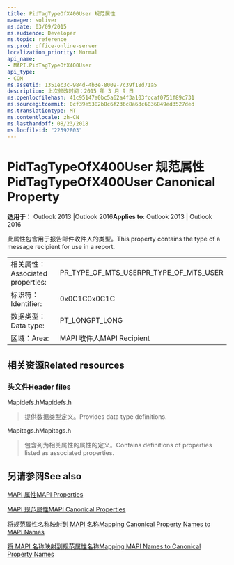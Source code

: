 ```yaml
---
title: PidTagTypeOfX400User 规范属性
manager: soliver
ms.date: 03/09/2015
ms.audience: Developer
ms.topic: reference
ms.prod: office-online-server
localization_priority: Normal
api_name:
- MAPI.PidTagTypeOfX400User
api_type:
- COM
ms.assetid: 1351ec3c-984d-4b3e-8009-7c39f18d71a5
description: 上次修改时间：2015 年 3 月 9 日
ms.openlocfilehash: 41c95147a0bc5a62a4f3a103fccaf0751f89c731
ms.sourcegitcommit: 0cf39e5382b8c6f236c8a63c6036849ed3527ded
ms.translationtype: MT
ms.contentlocale: zh-CN
ms.lasthandoff: 08/23/2018
ms.locfileid: "22592803"
---
```

# <a name="pidtagtypeofx400user-canonical-property"></a><span data-ttu-id="addf5-103">PidTagTypeOfX400User 规范属性</span><span class="sxs-lookup"><span data-stu-id="addf5-103">PidTagTypeOfX400User Canonical Property</span></span>

  
  
<span data-ttu-id="addf5-104">**适用于**： Outlook 2013 |Outlook 2016</span><span class="sxs-lookup"><span data-stu-id="addf5-104">**Applies to**: Outlook 2013 | Outlook 2016</span></span> 
  
<span data-ttu-id="addf5-105">此属性包含用于报告邮件收件人的类型。</span><span class="sxs-lookup"><span data-stu-id="addf5-105">This property contains the type of a message recipient for use in a report.</span></span>
  
|||
|:-----|:-----|
|<span data-ttu-id="addf5-106">相关属性：</span><span class="sxs-lookup"><span data-stu-id="addf5-106">Associated properties:</span></span>  <br/> |<span data-ttu-id="addf5-107">PR_TYPE_OF_MTS_USER</span><span class="sxs-lookup"><span data-stu-id="addf5-107">PR_TYPE_OF_MTS_USER</span></span>  <br/> |
|<span data-ttu-id="addf5-108">标识符：</span><span class="sxs-lookup"><span data-stu-id="addf5-108">Identifier:</span></span>  <br/> |<span data-ttu-id="addf5-109">0x0C1C</span><span class="sxs-lookup"><span data-stu-id="addf5-109">0x0C1C</span></span>  <br/> |
|<span data-ttu-id="addf5-110">数据类型：</span><span class="sxs-lookup"><span data-stu-id="addf5-110">Data type:</span></span>  <br/> |<span data-ttu-id="addf5-111">PT_LONG</span><span class="sxs-lookup"><span data-stu-id="addf5-111">PT_LONG</span></span>  <br/> |
|<span data-ttu-id="addf5-112">区域：</span><span class="sxs-lookup"><span data-stu-id="addf5-112">Area:</span></span>  <br/> |<span data-ttu-id="addf5-113">MAPI 收件人</span><span class="sxs-lookup"><span data-stu-id="addf5-113">MAPI Recipient</span></span>  <br/> |
   
## <a name="related-resources"></a><span data-ttu-id="addf5-114">相关资源</span><span class="sxs-lookup"><span data-stu-id="addf5-114">Related resources</span></span>

### <a name="header-files"></a><span data-ttu-id="addf5-115">头文件</span><span class="sxs-lookup"><span data-stu-id="addf5-115">Header files</span></span>

<span data-ttu-id="addf5-116">Mapidefs.h</span><span class="sxs-lookup"><span data-stu-id="addf5-116">Mapidefs.h</span></span>
  
> <span data-ttu-id="addf5-117">提供数据类型定义。</span><span class="sxs-lookup"><span data-stu-id="addf5-117">Provides data type definitions.</span></span>
    
<span data-ttu-id="addf5-118">Mapitags.h</span><span class="sxs-lookup"><span data-stu-id="addf5-118">Mapitags.h</span></span>
  
> <span data-ttu-id="addf5-119">包含列为相关属性的属性的定义。</span><span class="sxs-lookup"><span data-stu-id="addf5-119">Contains definitions of properties listed as associated properties.</span></span>
    
## <a name="see-also"></a><span data-ttu-id="addf5-120">另请参阅</span><span class="sxs-lookup"><span data-stu-id="addf5-120">See also</span></span>



[<span data-ttu-id="addf5-121">MAPI 属性</span><span class="sxs-lookup"><span data-stu-id="addf5-121">MAPI Properties</span></span>](mapi-properties.md)
  
[<span data-ttu-id="addf5-122">MAPI 规范属性</span><span class="sxs-lookup"><span data-stu-id="addf5-122">MAPI Canonical Properties</span></span>](mapi-canonical-properties.md)
  
[<span data-ttu-id="addf5-123">将规范属性名称映射到 MAPI 名称</span><span class="sxs-lookup"><span data-stu-id="addf5-123">Mapping Canonical Property Names to MAPI Names</span></span>](mapping-canonical-property-names-to-mapi-names.md)
  
[<span data-ttu-id="addf5-124">将 MAPI 名称映射到规范属性名称</span><span class="sxs-lookup"><span data-stu-id="addf5-124">Mapping MAPI Names to Canonical Property Names</span></span>](mapping-mapi-names-to-canonical-property-names.md)

